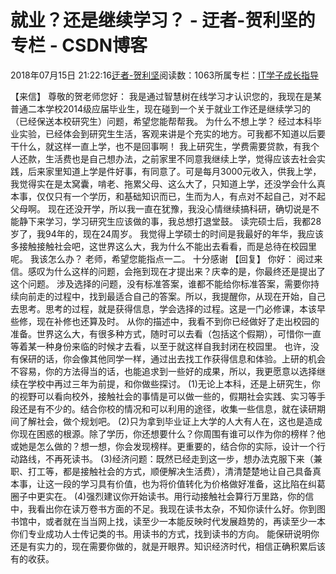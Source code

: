 
# 就业？还是继续学习？ - 迂者-贺利坚的专栏 - CSDN博客

2018年07月15日 21:22:16[迂者-贺利坚](https://me.csdn.net/sxhelijian)阅读数：1063所属专栏：[IT学子成长指导](https://blog.csdn.net/column/details/itstudy.html)



【来信】
尊敬的贺老师您好：
我是通过智慧树在线学习才认识您的，我现在是某普通二本学校2014级应届毕业生，现在碰到一个关于就业工作还是继续学习的（已经保送本校研究生）问题，希望您能帮帮我。
为什么不想上学？
经过本科毕业实验，已经体会到研究生生活，客观来讲是个充实的地方。可我都不知道以后要干什么，就这样一直上学，也不是回事啊！
我上研究生，学费需要贷款，有我个人还款，生活费也是自己想办法，之前家里不同意我继续上学，觉得应该去社会实践，后来家里知道上学是件好事，有同意了。可是每月3000元收入，供我上学，我觉得实在是太窝囊，啃老、拖累父母、这么大了，只知道上学，还没学会什么真本事，仅仅只有一个学历，和基础知识而已，生而为人，有点对不起自己，对不起父母啊。
现在还没开学，所以我一直在犹豫，我没心情继续搞科研，确切说是不能静下来学习，学习研究生应该做的事，我总想打退堂鼓。
读完硕士后，我都28岁了，我94年的，现在24周岁。
我觉得上学硕士的时间是我最好的年华，我应该多接触接触社会吧，这世界这么大，我为什么不能出去看看，而是总待在校园里呢。
我该怎么办？
老师，希望您能指点一二。
十分感谢
【回复】
你好：
阅过来信。感叹为什么这样的问题，会拖到现在才提出来？庆幸的是，你最终还是提出了这个问题。
涉及选择的问题，没有标准答案，谁都不能给你标准答案，需要你持续向前走的过程中，找到最适合自己的答案。所以，我提醒你，从现在开始，自己去思考。思考的过程，就是获得信息，学会选择的过程。这是一门必修课，本该早些修，现在补修也还算及时。
从你的描述中，我看不到你已经做好了走出校园的准备。世界这么大，有很多种方式，随时可以去看（包括这个假期），可惜你一直等着某一种身份来临的时候才去看，以至于就这样自我封闭在校园里。
也许，没有保研的话，你会像其他同学一样，通过出去找工作获得信息和体验。上研的机会不容易，你的方法得当的话，也能追求到一些好的成果，所以，我更愿意以选择继续在学校中再过三年为前提，和你做些探讨。
(1)无论上本科，还是上研究生，你的视野可以看向校外，接触社会的事情是可以做一些的，假期社会实践、实习等手段还是有不少的。结合你校的情况和可以利用的途径，收集一些信息，就在读研期间了解社会，做个规划吧。
(2)只为拿到毕业证上大学的人大有人在，这也是造成你现在困惑的根源。除了学历，你还想要什么？你周围有谁可以作为你的榜样？他或她是怎么做的？想一想，你会发现榜样。更重要的，结合你的实际，设计一个行动路线，不再死读书。
(3)经济问题：既然已经走到这一步，想办法克服下来（兼职、打工等，都是接触社会的方式，顺便解决生活费），清清楚楚地让自己具备真本事，让这一段的学习具有价值，也为将价值转化为价格做好准备，这比陷在纠葛圈子中更实在。
(4)强烈建议你开始读书。用行动接触社会算行万里路，你的信中，我看出你在读万卷书方面的不足。我现在读书太杂，不知你读什么好。你到图书馆中，或者就在当当网上找，读至少一本能反映时代发展趋势的，再读至少一本你们专业成功人士传记类的书。用读书的方式，找到读书的方向。
能保研说明你还是有实力的，现在需要你做的，就是开眼界。知识经济时代，相信正确积累后该有的收获。

